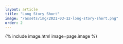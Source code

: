 ```yaml
---
layout: article
title: "Long Story Short"
image: "/assets/img/2021-03-12-long-story-short.png"
order: 2
---
```


{% include image.html image=page.image %}
